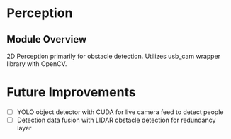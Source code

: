 # Perception
## Module Overview
2D Perception primarily for obstacle detection. Utilizes usb_cam wrapper library with OpenCV.

# Future Improvements
- [ ] YOLO object detector with CUDA for live camera feed to detect people
- [ ] Detection data fusion with LIDAR obstacle detection for redundancy layer
